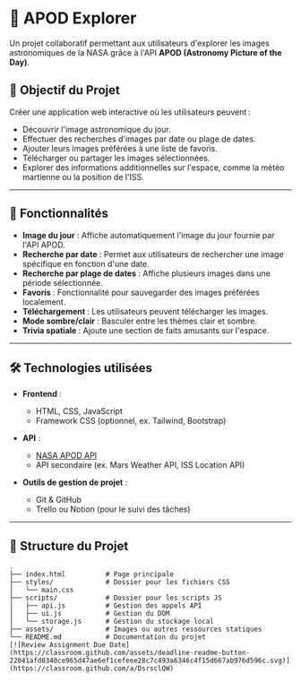 # 🌌 **APOD Explorer**  

Un projet collaboratif permettant aux utilisateurs d'explorer les images astronomiques de la NASA grâce à l'API **APOD (Astronomy Picture of the Day)**.  

## 🎯 **Objectif du Projet**  
Créer une application web interactive où les utilisateurs peuvent :  
- Découvrir l'image astronomique du jour.  
- Effectuer des recherches d'images par date ou plage de dates.  
- Ajouter leurs images préférées à une liste de favoris.  
- Télécharger ou partager les images sélectionnées.  
- Explorer des informations additionnelles sur l'espace, comme la météo martienne ou la position de l'ISS.  

---

## 🚀 **Fonctionnalités**  
- **Image du jour** : Affiche automatiquement l'image du jour fournie par l'API APOD.  
- **Recherche par date** : Permet aux utilisateurs de rechercher une image spécifique en fonction d'une date.  
- **Recherche par plage de dates** : Affiche plusieurs images dans une période sélectionnée.  
- **Favoris** : Fonctionnalité pour sauvegarder des images préférées localement.  
- **Téléchargement** : Les utilisateurs peuvent télécharger les images.  
- **Mode sombre/clair** : Basculer entre les thèmes clair et sombre.  
- **Trivia spatiale** : Ajoute une section de faits amusants sur l'espace.  

---

## 🛠️ **Technologies utilisées**  
- **Frontend** :  
  - HTML, CSS, JavaScript  
  - Framework CSS (optionnel, ex. Tailwind, Bootstrap)  

- **API** :  
  - [NASA APOD API](https://api.nasa.gov/)  
  - API secondaire (ex. Mars Weather API, ISS Location API)  

- **Outils de gestion de projet** :  
  - Git & GitHub  
  - Trello ou Notion (pour le suivi des tâches)  

---

## 📂 **Structure du Projet**  
```plaintext
.
├── index.html          # Page principale
├── styles/             # Dossier pour les fichiers CSS
│   └── main.css
├── scripts/            # Dossier pour les scripts JS
│   ├── api.js          # Gestion des appels API
│   ├── ui.js           # Gestion du DOM
│   └── storage.js      # Gestion du stockage local
├── assets/             # Images ou autres ressources statiques
└── README.md           # Documentation du projet
[![Review Assignment Due Date](https://classroom.github.com/assets/deadline-readme-button-22041afd0340ce965d47ae6ef1cefeee28c7c493a6346c4f15d667ab976d596c.svg)](https://classroom.github.com/a/DsrsclQW)
